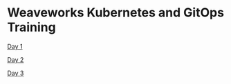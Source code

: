 # Weaveworks Kubernetes and GitOps Training

[Day 1](https://github.com/weaveworks/talks/tree/master/k2/Day1)

[Day 2](https://github.com/weaveworks/talks/tree/master/k2/Day2)

[Day 3](https://github.com/weaveworks/talks/tree/master/k2/Day3)

